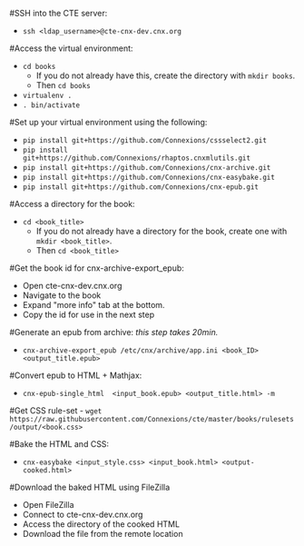 #SSH into the CTE server:
- `ssh <ldap_username>@cte-cnx-dev.cnx.org`

#Access the virtual environment:
- `cd books`   
  - If you do not already have this, create the directory with `mkdir books`.
  - Then `cd books`
- `virtualenv .`
- `. bin/activate`

#Set up your virtual environment using the following:
- `pip install git+https://github.com/Connexions/cssselect2.git`
- `pip install git+https://github.com/Connexions/rhaptos.cnxmlutils.git`
- `pip install git+https://github.com/Connexions/cnx-archive.git`
- `pip install git+https://github.com/Connexions/cnx-easybake.git`
- `pip install git+https://github.com/Connexions/cnx-epub.git`

#Access a directory for the book:
- `cd <book_title>`   
  - If you do not already have a directory for the book, create one with `mkdir <book_title>`.
  - Then `cd <book_title>`

#Get the book id for cnx-archive-export_epub:
- Open cte-cnx-dev.cnx.org
- Navigate to the book
- Expand "more info" tab at the bottom.
- Copy the id for use in the next step

#Generate an epub from archive: *this step takes 20min.*
- `cnx-archive-export_epub /etc/cnx/archive/app.ini <book_ID> <output_title.epub>`

#Convert epub to HTML + Mathjax:
- `cnx-epub-single_html  <input_book.epub> <output_title.html> -m`

#Get CSS rule-set - `wget https://raw.githubusercontent.com/Connexions/cte/master/books/rulesets/output/<book.css>`

#Bake the HTML and CSS:
- `cnx-easybake <input_style.css> <input_book.html> <output-cooked.html>`

#Download the baked HTML using FileZilla
- Open FileZilla
- Connect to cte-cnx-dev.cnx.org
- Access the directory of the cooked HTML
- Download the file from the remote location
